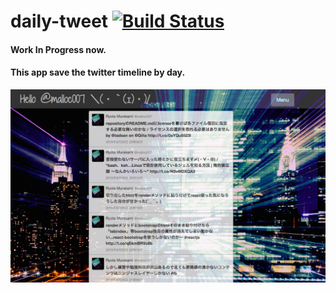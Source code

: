 daily-tweet [![Build Status](https://travis-ci.org/ryota-murakami/daily-tweet.svg?branch=clean-OAuthLoginBunde-name)](https://travis-ci.org/ryota-murakami/daily-tweet)
========================
#### Work In Progress now.

#### This app save the twitter timeline by day.

![example](./daily-tweet-example.png)

